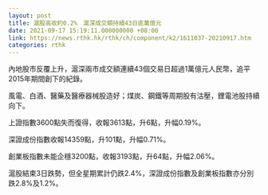 ```yaml
---
layout: post
title: 滬股高收約0.2%　滬深成交額持續43日逾萬億元
date: 2021-09-17 15:19:11.000000000 +08:00
link: https://news.rthk.hk/rthk/ch/component/k2/1611037-20210917.htm
categories: rthk
---
```


內地股市反覆上升，滬深兩市成交額連續43個交易日超過1萬億元人民幣，追平2015年期間創下的紀錄。

風電、白酒、醫藥及醫療器械股造好；煤炭、鋼鐵等周期股有沽壓，鋰電池股持續向下。

上證指數3600點失而復得，收報3613點，升6點，升幅0.19%。

深證成份指數收報14359點，升101點，升幅0.71%。

創業板指數未能企穩3200點，收報3193點，升64點，升幅2.06%。

滬股結束3日跌勢，但全星期累計仍跌2.4%，深證成份指數及創業板指數亦分別跌2.8%及1.2%。
